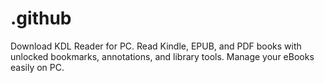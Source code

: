 # .github
Download KDL Reader for PC. Read Kindle, EPUB, and PDF books with unlocked bookmarks, annotations, and library tools. Manage your eBooks easily on PC.
